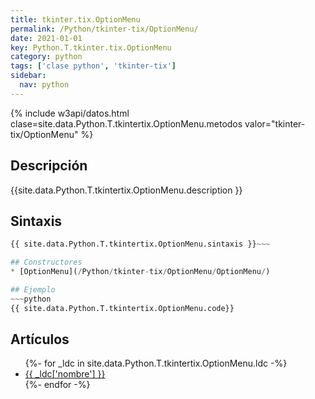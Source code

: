```yaml
---
title: tkinter.tix.OptionMenu
permalink: /Python/tkinter-tix/OptionMenu/
date: 2021-01-01
key: Python.T.tkinter.tix.OptionMenu
category: python
tags: ['clase python', 'tkinter-tix']
sidebar: 
  nav: python
---
```


{% include w3api/datos.html clase=site.data.Python.T.tkintertix.OptionMenu.metodos valor="tkinter-tix/OptionMenu" %}

## Descripción
{{site.data.Python.T.tkintertix.OptionMenu.description }}

## Sintaxis
~~~python
{{ site.data.Python.T.tkintertix.OptionMenu.sintaxis }}~~~

## Constructores
* [OptionMenu](/Python/tkinter-tix/OptionMenu/OptionMenu/)

## Ejemplo
~~~python
{{ site.data.Python.T.tkintertix.OptionMenu.code}}
~~~

## Artículos
<ul>
{%- for _ldc in site.data.Python.T.tkintertix.OptionMenu.ldc -%}
   <li>
       <a href="{{_ldc['url'] }}">{{ _ldc['nombre'] }}</a>
   </li>
{%- endfor -%}
</ul>
